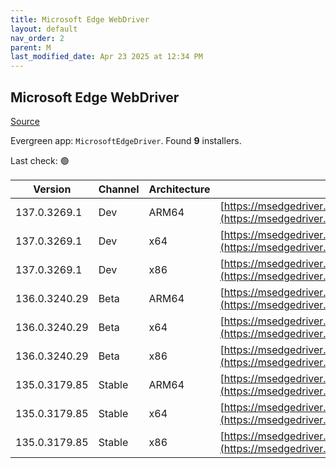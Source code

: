 ```yaml
---
title: Microsoft Edge WebDriver
layout: default
nav_order: 2
parent: M
last_modified_date: Apr 23 2025 at 12:34 PM
---
```


## Microsoft Edge WebDriver

[Source](https://www.microsoft.com/edge)

Evergreen app: `MicrosoftEdgeDriver`. Found **9** installers.

Last check: 🟢

| Version       | Channel | Architecture | URI                                                                                                                                            |
| ------------- | ------- | ------------ | ---------------------------------------------------------------------------------------------------------------------------------------------- |
| 137.0.3269.1  | Dev     | ARM64        | [https://msedgedriver.azureedge.net/137.0.3269.1/edgedriver_arm64.zip](https://msedgedriver.azureedge.net/137.0.3269.1/edgedriver_arm64.zip)   |
| 137.0.3269.1  | Dev     | x64          | [https://msedgedriver.azureedge.net/137.0.3269.1/edgedriver_win64.zip](https://msedgedriver.azureedge.net/137.0.3269.1/edgedriver_win64.zip)   |
| 137.0.3269.1  | Dev     | x86          | [https://msedgedriver.azureedge.net/137.0.3269.1/edgedriver_win32.zip](https://msedgedriver.azureedge.net/137.0.3269.1/edgedriver_win32.zip)   |
| 136.0.3240.29 | Beta    | ARM64        | [https://msedgedriver.azureedge.net/136.0.3240.29/edgedriver_arm64.zip](https://msedgedriver.azureedge.net/136.0.3240.29/edgedriver_arm64.zip) |
| 136.0.3240.29 | Beta    | x64          | [https://msedgedriver.azureedge.net/136.0.3240.29/edgedriver_win64.zip](https://msedgedriver.azureedge.net/136.0.3240.29/edgedriver_win64.zip) |
| 136.0.3240.29 | Beta    | x86          | [https://msedgedriver.azureedge.net/136.0.3240.29/edgedriver_win32.zip](https://msedgedriver.azureedge.net/136.0.3240.29/edgedriver_win32.zip) |
| 135.0.3179.85 | Stable  | ARM64        | [https://msedgedriver.azureedge.net/135.0.3179.85/edgedriver_arm64.zip](https://msedgedriver.azureedge.net/135.0.3179.85/edgedriver_arm64.zip) |
| 135.0.3179.85 | Stable  | x64          | [https://msedgedriver.azureedge.net/135.0.3179.85/edgedriver_win64.zip](https://msedgedriver.azureedge.net/135.0.3179.85/edgedriver_win64.zip) |
| 135.0.3179.85 | Stable  | x86          | [https://msedgedriver.azureedge.net/135.0.3179.85/edgedriver_win32.zip](https://msedgedriver.azureedge.net/135.0.3179.85/edgedriver_win32.zip) |
